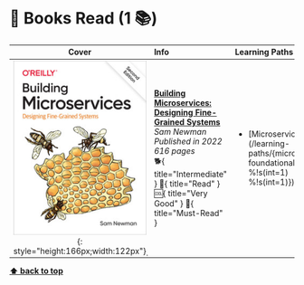 [//]: # (Auto generated file from templates)

# :green_book: Books Read (1 :books:)

| Cover | Info | Learning Paths |
| :---: | :--- | :--- |
| ![img](/assets/books/covers/building-microservices.jpeg){: style="height:166px;width:122px"}̣ | [**Building Microservices: Designing Fine-Grained Systems**](https://learning.oreilly.com/library/view/-/9781492034018/) <br> *Sam Newman* <br> *Published in 2022* <br> *616 pages* <br> :dog2:{ title="Intermediate" } :green_book:{ title="Read" } :cool:{ title="Very Good" } :bookmark:{ title="Must-Read" } | <ul><li>[Microservices](/learning-paths/{microservices foundational %!s(int=1) %!s(int=1)})</li></ul> |


[**⬆ back to top**](#books-read-1)
